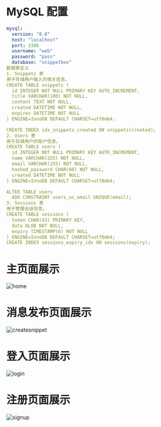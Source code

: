 # MySQL 配置
```yaml
mysql:
  version: "8.0"
  host: "localhost"
  port: 3306
  username: "web"
  password: "pass"
  database: "snippetbox"
数据表定义
1. Snippets 表
用于存储用户输入的相关信息。
CREATE TABLE snippets (
  id INTEGER NOT NULL PRIMARY KEY AUTO_INCREMENT,
  title VARCHAR(100) NOT NULL,
  content TEXT NOT NULL,
  created DATETIME NOT NULL,
  expires DATETIME NOT NULL
) ENGINE=InnoDB DEFAULT CHARSET=utf8mb4;

CREATE INDEX idx_snippets_created ON snippets(created);
2. Users 表
用于存储用户的账户信息。
CREATE TABLE users (
  id INTEGER NOT NULL PRIMARY KEY AUTO_INCREMENT,
  name VARCHAR(255) NOT NULL,
  email VARCHAR(255) NOT NULL,
  hashed_password CHAR(60) NOT NULL,
  created DATETIME NOT NULL
) ENGINE=InnoDB DEFAULT CHARSET=utf8mb4;

ALTER TABLE users 
  ADD CONSTRAINT users_uc_email UNIQUE(email);
3. Sessions 表
用于管理会话信息。
CREATE TABLE sessions (
  token CHAR(43) PRIMARY KEY,
  data BLOB NOT NULL,
  expiry TIMESTAMP(6) NOT NULL
) ENGINE=InnoDB DEFAULT CHARSET=utf8mb4;
CREATE INDEX sessions_expiry_idx ON sessions(expiry);
```
# 主页面展示
![home](https://github.com/user-attachments/assets/82684fb7-b53f-4f13-ab74-fccf14ad2e93)
# 消息发布页面展示
![createsnippet](https://github.com/user-attachments/assets/339cce99-6402-48e6-9f51-ab295f097b3a)

# 登入页面展示
![login](https://github.com/user-attachments/assets/37b14493-71d1-4cbe-97a5-e8ecd0e27a86)

# 注册页面展示
![signup](https://github.com/user-attachments/assets/d9f3e572-b612-4e1b-9de1-4f6a93385044)


